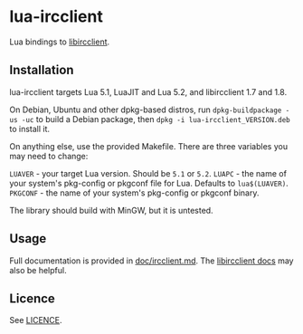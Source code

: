 # lua-ircclient

Lua bindings to [libircclient](http://www.ulduzsoft.com/linux/libircclient/).

## Installation

lua-ircclient targets Lua 5.1, LuaJIT and Lua 5.2, and libircclient 1.7 and 1.8.

On Debian, Ubuntu and other dpkg-based distros, run `dpkg-buildpackage -us -uc` to build a Debian
package, then `dpkg -i lua-ircclient_VERSION.deb` to install it.

On anything else, use the provided Makefile. There are three variables you may need to change:

`LUAVER` - your target Lua version. Should be `5.1` or `5.2`.
`LUAPC` - the name of your system's pkg-config or pkgconf file for Lua. Defaults to `lua$(LUAVER)`.
`PKGCONF` - the name of your system's pkg-config or pkgconf binary.

The library should build with MinGW, but it is untested.

## Usage

Full documentation is provided in [doc/ircclient.md](doc/ircclient.md). The
[libircclient docs](http://www.ulduzsoft.com/libircclient/) may also be helpful.

## Licence

See [LICENCE](LICENCE).

